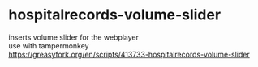 # hospitalrecords-volume-slider
inserts volume slider for the webplayer\
use with tampermonkey\
https://greasyfork.org/en/scripts/413733-hospitalrecords-volume-slider